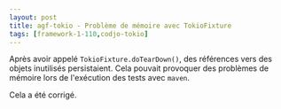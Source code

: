 ```yaml
---
layout: post
title: agf-tokio - Problème de mémoire avec TokioFixture
tags: [framework-1-110,codjo-tokio]
---
```

Après avoir appelé ```TokioFixture.doTearDown()```, des références vers des objets inutilisés persistaient.
Cela pouvait provoquer des problèmes de mémoire lors de l'exécution des tests avec ```maven```.

Cela a été corrigé.